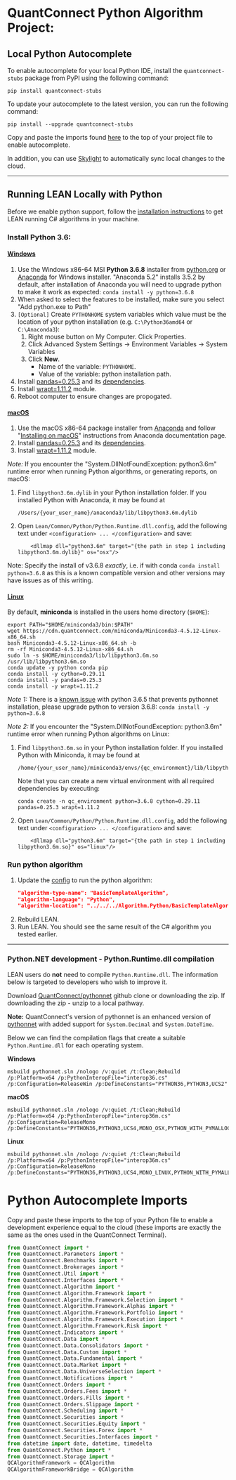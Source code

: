 QuantConnect Python Algorithm Project:
=============

## Local Python Autocomplete
To enable autocomplete for your local Python IDE, install the `quantconnect-stubs` package from PyPI using the following command:
```
pip install quantconnect-stubs
```

To update your autocomplete to the latest version, you can run the following command:
```
pip install --upgrade quantconnect-stubs
```

Copy and paste the imports found [here](#python-autocomplete-imports) to the top of your project file to enable autocomplete.

In addition, you can use [Skylight](https://www.quantconnect.com/skylight) to automatically sync local changes to the cloud.

------

## Running LEAN Locally with Python
Before we enable python support, follow the [installation instructions](https://github.com/QuantConnect/Lean#installation-instructions) to get LEAN running C# algorithms in your machine. 

### Install Python 3.6:
#### [Windows](https://github.com/QuantConnect/Lean#windows)
1. Use the Windows x86-64 MSI **Python 3.6.8** installer from [python.org](https://www.python.org/downloads/release/python-368/) or [Anaconda](https://repo.anaconda.com/archive/Anaconda3-5.2.0-Windows-x86_64.exe) for Windows installer. "Anaconda 5.2" installs 3.5.2 by default, after installation of Anaconda you will need to upgrade python to make it work as expected: `conda install -y python=3.6.8`
2. When asked to select the features to be installed, make sure you select "Add python.exe to Path"
3. `[Optional]` Create `PYTHONHOME` system variables which value must be the location of your python installation (e.g. `C:\Python36amd64` or `C:\Anaconda3`):
   1. Right mouse button on My Computer. Click Properties.
   2. Click Advanced System Settings -> Environment Variables -> System Variables
   3. Click **New**. 
        - Name of the variable: `PYTHONHOME`. 
        - Value of the variable: python installation path.
4. Install [pandas=0.25.3](https://pandas.pydata.org/) and its [dependencies](https://pandas.pydata.org/pandas-docs/stable/install.html#dependencies).
5. Install [wrapt=1.11.2](https://pypi.org/project/wrapt/) module.
6. Reboot computer to ensure changes are propogated.

#### [macOS](https://github.com/QuantConnect/Lean#macos)

1. Use the macOS x86-64 package installer from [Anaconda](https://repo.anaconda.com/archive/Anaconda3-5.2.0-MacOSX-x86_64.pkg) and follow "[Installing on macOS](https://docs.anaconda.com/anaconda/install/mac-os)" instructions from Anaconda documentation page.
2. Install [pandas=0.25.3](https://pandas.pydata.org/) and its [dependencies](https://pandas.pydata.org/pandas-docs/stable/install.html#dependencies).
3. Install [wrapt=1.11.2](https://pypi.org/project/wrapt/) module.

*Note:* If you encounter the "System.DllNotFoundException: python3.6m" runtime error when running Python algorithms, or generating reports, on macOS:
1. Find `libpython3.6m.dylib` in your Python installation folder. If you installed Python with Anaconda, it may be found at
    ```
    /Users/{your_user_name}/anaconda3/lib/libpython3.6m.dylib
    ```
2. Open `Lean/Common/Python/Python.Runtime.dll.config`, add the following text under `<configuration> ... </configuration>` and save:
    ```
        <dllmap dll="python3.6m" target="{the path in step 1 including libpython3.6m.dylib}" os="osx"/>
    ```
Note: Specify the install of v3.6.8 _exactly_, i.e. if with conda `conda install python=3.6.8` as this is a known compatible version and other versions may have issues as of this writing. 

#### [Linux](https://github.com/QuantConnect/Lean#linux-debian-ubuntu)
By default, **miniconda** is installed in the users home directory (`$HOME`):
```
export PATH="$HOME/miniconda3/bin:$PATH"
wget https://cdn.quantconnect.com/miniconda/Miniconda3-4.5.12-Linux-x86_64.sh
bash Miniconda3-4.5.12-Linux-x86_64.sh -b
rm -rf Miniconda3-4.5.12-Linux-x86_64.sh
sudo ln -s $HOME/miniconda3/lib/libpython3.6m.so /usr/lib/libpython3.6m.so
conda update -y python conda pip
conda install -y cython=0.29.11
conda install -y pandas=0.25.3
conda install -y wrapt=1.11.2
```

*Note 1:* There is a [known issue](https://github.com/pythonnet/pythonnet/issues/609) with python 3.6.5 that prevents pythonnet installation, please upgrade python to version 3.6.8:
    ```
    conda install -y python=3.6.8
    ```
    
*Note 2:* If you encounter the "System.DllNotFoundException: python3.6m" runtime error when running Python algorithms on Linux:
1. Find `libpython3.6m.so` in your Python installation folder. If you installed Python with Miniconda, it may be found at
    ```
    /home/{your_user_name}/miniconda3/envs/{qc_environment}/lib/libpython3.6m.so
    ```
   Note that you can create a new virtual environment with all required dependencies by executing:
   ```
   conda create -n qc_environment python=3.6.8 cython=0.29.11 pandas=0.25.3 wrapt=1.11.2

   ```
2. Open `Lean/Common/Python/Python.Runtime.dll.config`, add the following text under `<configuration> ... </configuration>` and save:
    ```
        <dllmap dll="python3.6m" target="{the path in step 1 including libpython3.6m.so}" os="linux"/>
    ```
### Run python algorithm
1. Update the [config](https://github.com/QuantConnect/Lean/blob/master/Launcher/config.json) to run the python algorithm:
    ```json
    "algorithm-type-name": "BasicTemplateAlgorithm",
    "algorithm-language": "Python",
    "algorithm-location": "../../../Algorithm.Python/BasicTemplateAlgorithm.py",
    ```
 2. Rebuild LEAN.
 3. Run LEAN. You should see the same result of the C# algorithm you tested earlier.

___

### Python.NET development - Python.Runtime.dll compilation
LEAN users do **not** need to compile `Python.Runtime.dll`. The information below is targeted to developers who wish to improve it. 

Download [QuantConnect/pythonnet](https://github.com/QuantConnect/pythonnet/) github clone or downloading the zip. If downloading the zip - unzip to a local pathway.

**Note:** QuantConnect's version of pythonnet is an enhanced version of [pythonnet](https://github.com/pythonnet/pythonnet) with added support for `System.Decimal` and `System.DateTime`.

Below we can find the compilation flags that create a suitable `Python.Runtime.dll` for each operating system.

**Windows**
```
msbuild pythonnet.sln /nologo /v:quiet /t:Clean;Rebuild /p:Platform=x64 /p:PythonInteropFile="interop36.cs" /p:Configuration=ReleaseWin /p:DefineConstants="PYTHON36,PYTHON3,UCS2"
```
**macOS**
```
msbuild pythonnet.sln /nologo /v:quiet /t:Clean;Rebuild /p:Platform=x64 /p:PythonInteropFile="interop36m.cs" /p:Configuration=ReleaseMono /p:DefineConstants="PYTHON36,PYTHON3,UCS4,MONO_OSX,PYTHON_WITH_PYMALLOC"
```
**Linux**
```
msbuild pythonnet.sln /nologo /v:quiet /t:Clean;Rebuild /p:Platform=x64 /p:PythonInteropFile="interop36m.cs" /p:Configuration=ReleaseMono /p:DefineConstants="PYTHON36,PYTHON3,UCS4,MONO_LINUX,PYTHON_WITH_PYMALLOC"
```

# Python Autocomplete Imports
Copy and paste these imports to the top of your Python file to enable a development experience equal to the cloud (these imports are exactly the same as the ones used in the QuantConnect Terminal).

```python
from QuantConnect import *
from QuantConnect.Parameters import *
from QuantConnect.Benchmarks import *
from QuantConnect.Brokerages import *
from QuantConnect.Util import *
from QuantConnect.Interfaces import *
from QuantConnect.Algorithm import *
from QuantConnect.Algorithm.Framework import *
from QuantConnect.Algorithm.Framework.Selection import *
from QuantConnect.Algorithm.Framework.Alphas import *
from QuantConnect.Algorithm.Framework.Portfolio import *
from QuantConnect.Algorithm.Framework.Execution import *
from QuantConnect.Algorithm.Framework.Risk import *
from QuantConnect.Indicators import *
from QuantConnect.Data import *
from QuantConnect.Data.Consolidators import *
from QuantConnect.Data.Custom import *
from QuantConnect.Data.Fundamental import *
from QuantConnect.Data.Market import *
from QuantConnect.Data.UniverseSelection import *
from QuantConnect.Notifications import *
from QuantConnect.Orders import *
from QuantConnect.Orders.Fees import *
from QuantConnect.Orders.Fills import *
from QuantConnect.Orders.Slippage import *
from QuantConnect.Scheduling import *
from QuantConnect.Securities import *
from QuantConnect.Securities.Equity import *
from QuantConnect.Securities.Forex import *
from QuantConnect.Securities.Interfaces import *
from datetime import date, datetime, timedelta
from QuantConnect.Python import *
from QuantConnect.Storage import *
QCAlgorithmFramework = QCAlgorithm
QCAlgorithmFrameworkBridge = QCAlgorithm
```

